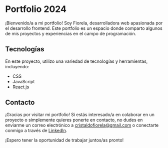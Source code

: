 # Portfolio 2024

¡Bienvenido/a a mi portfolio! Soy Fiorela, desarrolladora web apasionada por el desarrollo frontend. Este portfolio es un espacio donde comparto algunos de mis proyectos y experiencias en el campo de programación.

## Tecnologías

En este proyecto, utilizo una variedad de tecnologías y herramientas, incluyendo:

- CSS
- JavaScript
- React.js

## Contacto

¡Gracias por visitar mi portfolio! Si estás interesado/a en colaborar en un proyecto o simplemente quieres ponerte en contacto, no dudes en enviarme un correo electrónico a <cristaldofiorela@gmail.com> o conectarte conmigo a través de [LinkedIn](https://www.linkedin.com/in/fiorela-cristaldo/).

¡Espero tener la oportunidad de trabajar juntos/as pronto!